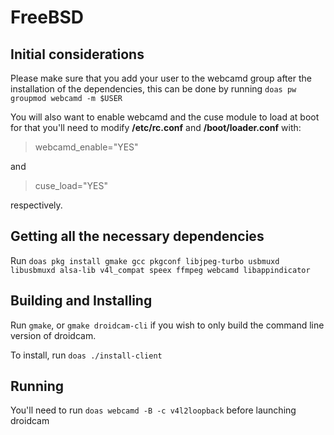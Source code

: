 FreeBSD
========

## Initial considerations

Please make sure that you add your user to the webcamd group after the installation of the dependencies, this can be done by running `doas pw groupmod webcamd -m $USER`

You will also want to enable webcamd and the cuse module to load at boot for that you'll need to modify __/etc/rc.conf__ and __/boot/loader.conf__ with:

>webcamd_enable="YES"

and

>cuse_load="YES"

respectively.

## Getting all the necessary dependencies

Run `doas pkg install gmake gcc pkgconf libjpeg-turbo usbmuxd libusbmuxd alsa-lib v4l_compat speex ffmpeg webcamd libappindicator`

## Building and Installing

Run `gmake`, or `gmake droidcam-cli` if you wish to only build the command line version of droidcam.

To install, run `doas ./install-client`

## Running

You'll need to run `doas webcamd -B -c v4l2loopback` before launching droidcam
